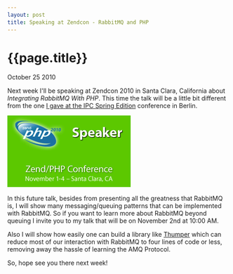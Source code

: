 ```yaml
---
layout: post
title: Speaking at Zendcon - RabbitMQ and PHP
---
```


# {{page.title}} #

<span class="meta">October 25 2010</span>

Next week I'll be speaking at Zendcon 2010 in Santa Clara, California about _Integrating RabbitMQ With PHP_. This time the talk will be a little bit different from the one [I gave at the IPC Spring Edition](http://www.slideshare.net/old_sound/integrating-rabbitmq-with-php) conference in Berlin.

![Speaking at Zendcon](/images/zsb.jpg)

In this future talk, besides from presenting all the greatness that RabbitMQ is, I will show many messaging/queuing patterns that can be implemented with RabbitMQ. So if you want to learn more about RabbitMQ beyond queuing I invite you to my talk that will be on November 2nd at 10:00 AM.

Also I will show how easily one can build a library like [Thumper](http://github.com/videlalvaro/Thumper) which can reduce most of our interaction with RabbitMQ to four lines of code or less, removing away the hassle of learning the AMQ Protocol.

So, hope see you there next week!